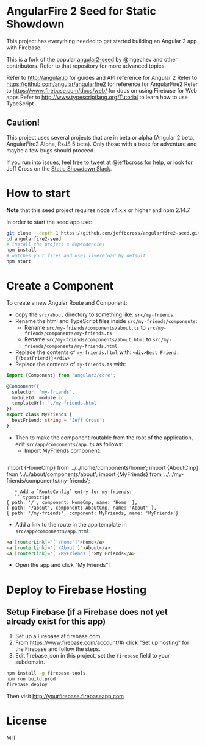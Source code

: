 # AngularFire 2 Seed for Static Showdown

This project has everything needed to get started building an Angular 2 app with Firebase.

This is a fork of the popular [angular2-seed](https://github.com/mgechev/angular2-seed) by @mgechev and other contributors.
Refer to that repository for more advanced topics.

Refer to http://angular.io for guides and API reference for Angular 2
Refer to https://github.com/angular/angularfire2 for reference for AngularFire2
Refer to https://www.firebase.com/docs/web/ for docs on using Firebase for Web apps
Refer to http://www.typescriptlang.org/Tutorial to learn how to use TypeScript

## Caution!

This project uses several projects that are in beta or alpha (Angular 2 beta, AngularFire2 Alpha, RxJS 5 beta).
Only those with a taste for adventure and maybe a few bugs should proceed.

If you run into issues, feel free to tweet at [@jeffbcross](https://twitter.com/jeffbcross) for help,
or look for Jeff Cross on the [Static Showdown Slack](https://static-showdown.slack.com/).

# How to start

**Note** that this seed project requires node v4.x.x or higher and npm 2.14.7.

In order to start the seed app use:

```bash
git clone --depth 1 https://github.com/jeffbcross/angularfire2-seed.git
cd angularfire2-seed
# install the project's dependencies
npm install
# watches your files and uses livereload by default
npm start
```

# Create a Component

To create a new Angular Route and Component:

 * copy the `src/about` directory to something like: `src/my-friends`.
 * Rename the html and TypeScript files inside `src/my-friends/components`:
   * Rename `src/my-friends/components/about.ts` to `src/my-friends/components/my-friends.ts`
   * Rename `src/my-friends/components/about.html` to `src/my-friends/components/my-friends.html`.
 * Replace the contents of `my-friends.html` with: `<div>Best Friend: {{bestFriend}}</div>`
 * Replace the contents of `my-friends.ts` with:

```typescript
import {Component} from 'angular2/core';

@Component({
  selector: 'my-friends',
  moduleId: module.id,
  templateUrl: './my-friends.html'
})
export class MyFriends {
  bestFriend: string = 'Jeff Cross';
}
```

 * Then to make the component routable from the root of the application, edit `src/app/components/app.ts` as follows:
   * Import MyFriends component:
   ```typescript
import {HomeCmp} from '../../home/components/home';
import {AboutCmp} from '../../about/components/about';
import {MyFriends} from '../../my-friends/components/my-friends';
```
   * Add a `RouteConfig` entry for my-friends:
   ```typescript
{ path: '/', component: HomeCmp, name: 'Home' },
{ path: '/about', component: AboutCmp, name: 'About' },
{ path: '/my-friends', component: MyFriends, name: 'MyFriends'}
   ```

   * Add a link to the route in the app template in `src/app/components/app.html`:
   ```html
<a [routerLink]="['/Home']">Home</a>
<a [routerLink]="['/About']">About</a>
<a [routerLink]="['/MyFriends']">My Friends</a>
   ```
   * Open the app and click "My Friends"!

# Deploy to Firebase Hosting

## Setup Firebase (if a Firebase does not yet already exist for this app)

 1. Set up a Firebase at firebase.com
 1. From https://www.firebase.com/account/#/ click "Set up hosting" for the Firebase and follow the steps.
 1. Edit firebase.json in this project, set the `firebase` field to your subdomain.

```bash
npm install -g firebase-tools
npm run build.prod
firebase deploy
```

Then visit http://yourfirebase.firebaseapp.com

# License

MIT